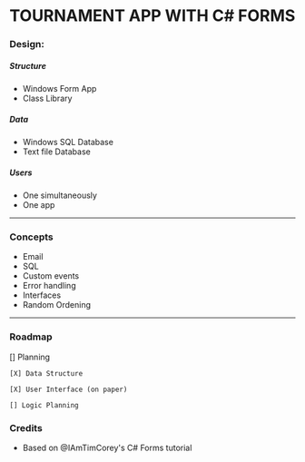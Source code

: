 # TOURNAMENT APP WITH C# FORMS

### Design:



##### Structure

* Windows Form App
* Class Library

##### Data
* Windows SQL Database
* Text file Database

##### Users

* One simultaneously
* One app

---

### Concepts

* Email
* SQL
* Custom events
* Error handling
* Interfaces
* Random Ordening

---

### Roadmap
[] Planning
    
    [X] Data Structure

    [X] User Interface (on paper)

    [] Logic Planning

### Credits

* Based on @IAmTimCorey's C# Forms tutorial